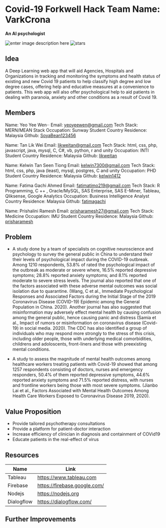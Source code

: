 # Covid-19 Forkwell Hack Team Name: VarkCrona
**An AI psychologist**

![enter image description here](https://img.shields.io/github/last-commit/SoyaBean123456/fch-virus-combat)
![stars](https://img.shields.io/github/stars/SoyaBean123456/fch-virus-combat?style=social)

## Idea
A Deep Learning web app that will aid Agencies, Hospitals and Organizations in tracking and monitoring the symptoms and health status of existing and new Covid 19 patients to help classify high degree and low degree cases, offering help and educative measures at a convenience to patients. This web app will also offer psychological help to aid patients in dealing with paranoia, anxiety and other conditions as a result of Covid 19.

## Members
Name: Yeo Yee Wen⋅⋅
Email: [yeoyeewen@gmail.com](mailto:yeoyeewen@gmail.com)
Tech Stack: MERN/MEAN Stack
Occupation: Sunway Student
Country Residence: Malaysia
Github: [SoyaBean123456](https://github.com/SoyaBean123456)

Name: Tan Lik Wei
Email: [likweitan@gmail.com](mailto:likweitan@gmail.com)
Tech Stack: html, css, php, javascript, java, mysql, C, C#, vb, python, r and unity
Occupation: INTI Student
Country Residence: Malaysia
Github: [likweitan](https://github.com/likweitan)

Name: Kelwin Tan Seen Tiong
Email: [kelwin7300@gmail.com](mailto:kelwin7300@gmail.com)
Tech Stack: html, css, php, java (least), mysql, postgres, C and unity
Occupation: PHD Student
Country Residence: Malaysia
Github: [kelwin1412](https://github.com/kelwin1412)

Name: Fatima Gachi Ahmed
Email: [fatimatimo219@gmail.com](mailto:fatimatimo219@gmail.com)
Tech Stack: R Programming, C ++ , Oracle/MySQL, SAS Enterprise, SAS E-Miner, Tableau, Qliksense, Google Analytics
Occupation: Business Intelligence Analyst
Country Residence: Malaysia
Github: [fatimagachi](https://github.com/fatimagachi)

Name: Prishalini Ramesh
Email: [prisharamesh27@gmail.com](mailto:prisharamesh27@gmail.com)
Tech Stack: Medicine
Occupation: IMU Student
Country Residence: Malaysia
Github: [prisharamesh](https://github.com/prisharamesh)

## Problem
- A study done by a team of specialists on cognitive neuroscience and psychology to survey the general public in China to understand their their levels of psychological impact during the COVID-19 outbreak. Among 1210 respondents, 53.8% of rated the psychological impact of the outbreak as moderate or severe where, 16.5% reported depressive symptoms; 28.8% reported anxiety symptoms; and 8.1% reported moderate to severe stress levels. The journal also reported that one of the factors associated with these adverse mental outcomes was social isolation due to quarantine. (Wang, C et al., Immediate Psychological Responses and Associated Factors during the Initial Stage of the 2019 Coronavirus Disease (COVID-19) Epidemic among the General Population in China. 2020). Another journal has also suggested that misinformation may adversely effect mental health by causing confusion among the general public, hence causing panic and distress (Samia et al., Impact of rumors or misinformation on coronavirus disease (Covid-19) in social media. 2020). The CDC has also identified a group of individuals who may respond more strongly to the stress of this crisis, including older people, those with underlying medical comorbidities, childrens and adoloscents, front-liners and those with preexisting mental conditions.
    
- A study to assess the magnitude of mental health outcomes among healthcare workers treating patients with Covid-19 showed that among 1257 respondents consisting of doctors, nurses and emergency responders, 50.4% of them reported depressive symptoms, 44.6% reported anxiety symptoms and 71.5% reported distress, with nurses and frontline workers being those with most severe symptoms. (Jianbo Lai et al., Factors Associated with Mental Health Outcomes Among Health Care Workers Exposed to Coronavirus Disease 2019, 2020).

## Value Proposition
-   Provide tailored psychotherapy consultations
-   Provide a platform for patient-doctor interaction
-   Increase efficiency of clinician in diagnosis and containment of COVid19
-   Educate patients in the real-effect of virus

## Resources
| Name | Link |
|--|--|
| Tableau | https://www.tableau.com |
| Firebase | https://firebase.google.com/ |
| Nodejs | https://nodejs.org |
| Dialogflow | https://dialogflow.com/ |


## Further Improvements